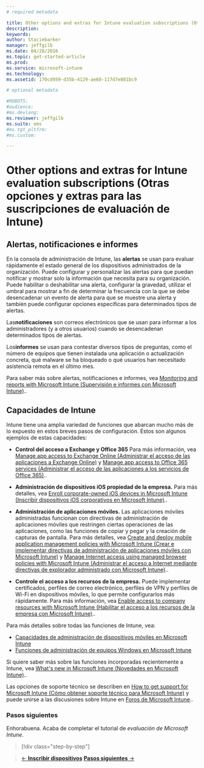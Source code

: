 ```yaml
---
# required metadata

title: Other options and extras for Intune evaluation subscriptions (Otras opciones y extras para las suscripciones de evaluación de Intune) | Microsoft Intune
description:
keywords:
author: Staciebarker
manager: jeffgilb
ms.date: 04/28/2016
ms.topic: get-started-article
ms.prod:
ms.service: microsoft-intune
ms.technology:
ms.assetid: 170cd959-d35b-4129-ae60-117d7e881bc9

# optional metadata

#ROBOTS:
#audience:
#ms.devlang:
ms.reviewer: jeffgilb
ms.suite: ems
#ms.tgt_pltfrm:
#ms.custom:

---
```


# Other options and extras for Intune evaluation subscriptions (Otras opciones y extras para las suscripciones de evaluación de Intune)

## Alertas, notificaciones e informes
En la consola de administración de Intune, las **alertas** se usan para evaluar rápidamente el estado general de los dispositivos administrados de la organización. Puede configurar y personalizar las alertas para que puedan notificar y mostrar solo la información que necesita para su organización. Puede habilitar o deshabilitar una alerta, configurar la gravedad, utilizar el umbral para mostrar a fin de determinar la frecuencia con la que se debe desencadenar un evento de alerta para que se muestre una alerta y también puede configurar opciones específicas para determinados tipos de alertas.

Las**notificaciones** son correos electrónicos que se usan para informar a los administradores (y a otros usuarios) cuando se desencadenan determinados tipos de alertas.

Los**informes** se usan para contestar diversos tipos de preguntas, como el número de equipos que tienen instalada una aplicación o actualización concreta, qué malware se ha bloqueado o qué usuarios han necesitado asistencia remota en el último mes.

Para saber más sobre alertas, notificaciones e informes, vea [Monitoring and reports with Microsoft Intune (Supervisión e informes con Microsoft Intune)](/Intune/Deploy-Use/monitoring-and-reports-with-microsoft-intune)..

## Capacidades de Intune
Intune tiene una amplia variedad de funciones que abarcan mucho más de lo expuesto en estos breves pasos de configuración. Estos son algunos ejemplos de estas capacidades:

-   **Control del acceso a Exchange y Office 365** Para más información, vea [Manage app access to Exchange Online (Administrar el acceso de las aplicaciones a Exchange Online)](https://technet.microsoft.com/library/dn705841.aspx) y [Manage app access to Office 365 services (Administrar el acceso de las aplicaciones a los servicios de Office 365)](https://technet.microsoft.com/library/dn818907.aspx)..

-   **Administración de dispositivos iOS propiedad de la empresa.** Para más detalles, vea [Enroll corporate-owned iOS devices in Microsoft Intune (Inscribir dispositivos iOS corporativos en Microsoft Intune)](/Intune/Deploy-Use/enroll-corporate-owned-ios-devices-in-microsoft-intune)..

-   **Administración de aplicaciones móviles.** Las aplicaciones móviles administradas funcionan con directivas de administración de aplicaciones móviles que restringen ciertas operaciones de las aplicaciones, como las funciones de copiar y pegar y la creación de capturas de pantalla. Para más detalles, vea [Create and deploy mobile application management policies with Microsoft Intune (Crear e implementar directivas de administración de aplicaciones móviles con Microsoft Intune)](/Intune/Deploy-Use/create-and-deploy-mobile-app-management-policies-with-microsoft-intune) y [Manage Internet access using managed browser policies with Microsoft Intune (Administrar el acceso a Internet mediante directivas de explorador administrado con Microsoft Intune)](/Intune/Deploy-Use/manage-internet-access-using-managed-browser-policies)..

-   **Controle el acceso a los recursos de la empresa.** Puede implementar certificados, perfiles de correo electrónico, perfiles de VPN y perfiles de Wi-Fi en dispositivos móviles, lo que permite configurarlos más rápidamente. Para más información, vea [Enable access to company resources with Microsoft Intune (Habilitar el acceso a los recursos de la empresa con Microsoft Intune)](/Intune/Deploy-Use/enable-access-to-company-resources-with-microsoft-intune)..

Para más detalles sobre todas las funciones de Intune, vea:
- [Capacidades de administración de dispositivos móviles en Microsoft Intune](mobile-device-management-capabilities-in-microsoft-intune.md)
- [Funciones de administración de equipos Windows en Microsoft Intune](windows-pc-management-capabilities-in-microsoft-intune.md)

Si quiere saber más sobre las funciones incorporadas recientemente a Intune, vea [What's new in Microsoft Intune (Novedades en Microsoft Intune)](/Intune/Deploy-Use/whats-new-in-microsoft-intune)..

Las opciones de soporte técnico se describen en [How to get support for Microsoft Intune (Cómo obtener soporte técnico para Microsoft Intune)](/Intune/Troubleshoot/how-to-get-support-for-microsoft-intune) y puede unirse a las discusiones sobre Intune en [Foros de Microsoft Intune](https://social.technet.microsoft.com/Forums/en-US/home?forum=microsoftintuneprod)..

### Pasos siguientes
Enhorabuena. Acaba de completar el tutorial de *evaluación de Microsoft Intune*.

>[!div class="step-by-step"]

>[&larr; **Inscribir dispositivos**](.\get-started-with-a-30-day-trial-of-microsoft-intune-step-5.md)     [**Pasos siguientes** &rarr;](.\get-started-with-a-30-day-trial-of-microsoft-intune-step-7.md)  


<!--HONumber=May16_HO1-->


